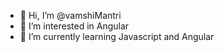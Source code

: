 - 👋 Hi, I’m @vamshiMantri
- 👀 I’m interested in Angular
- 🌱 I’m currently learning Javascript and Angular

<!---
vamshiMantri/vamshiMantri is a ✨ special ✨ repository because its `README.md` (this file) appears on your GitHub profile.
You can click the Preview link to take a look at your changes.
--->
